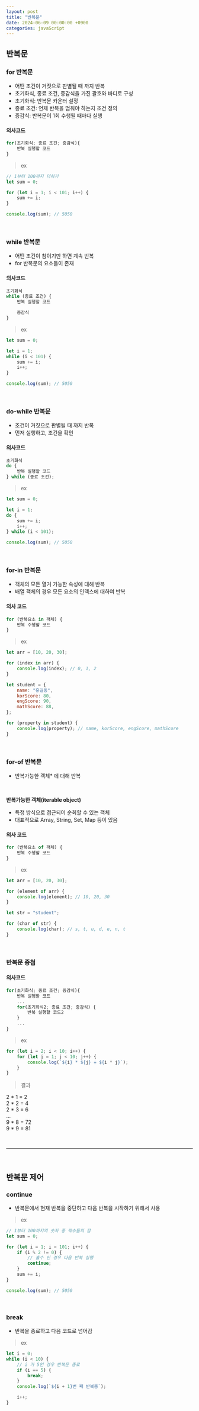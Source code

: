 ```yaml
---
layout: post
title: "반복문"
date: 2024-06-09 00:00:00 +0900
categories: javaScript
---
```


## 반복문

### for 반복문

-   어떤 조건이 거짓으로 판별될 때 까지 반복
-   초기화식, 종료 조건, 증감식을 가진 괄호와 바디로 구성
-   초기화식: 반복문 카운터 설정
-   종료 조건: 언제 반복을 멈춰야 하는지 조건 정의
-   증감식: 반복문이 1회 수행될 때마다 실행

#### 의사코드

```javascript
for(초기화식; 종료 조건; 증감식){
    반복 실행할 코드
}
```

> ex

```javascript
// 1부터 100까지 더하기
let sum = 0;

for (let i = 1; i < 101; i++) {
    sum += i;
}

console.log(sum); // 5050
```

<br>

### while 반복문

-   어떤 조건이 참이기만 하면 계속 반복
-   for 반복문의 요소들이 존재

#### 의사코드

```javascript
초기화식
while (종료 조건) {
    반복 실행할 코드

    증감식
}
```

> ex

```javascript
let sum = 0;

let i = 1;
while (i < 101) {
    sum += i;
    i++;
}

console.log(sum); // 5050
```

<br>

### do-while 반복문

-   조건이 거짓으로 판별될 때 까지 반복
-   먼저 실행하고, 조건을 확인

#### 의사코드

```javascript
초기화식
do {
    반복 실행할 코드
} while (종료 조건);
```

> ex

```javascript
let sum = 0;

let i = 1;
do {
    sum += i;
    i++;
} while (i < 101);

console.log(sum); // 5050
```

<br>

### for-in 반복문

-   객체의 모든 열거 가능한 속성에 대해 반복
-   배열 객체의 경우 모든 요소의 인덱스에 대하여 반복

#### 의사 코드

```javascript
for (반복요소 in 객체) {
    반복 수행할 코드
}
```

> ex

```javascript
let arr = [10, 20, 30];

for (index in arr) {
    console.log(index); // 0, 1, 2
}

let student = {
    name: "홍길동",
    korScore: 80,
    engScore: 90,
    mathScore: 88,
};

for (property in student) {
    console.log(property); // name, korScore, engScore, mathScore
}
```

<br>

### for-of 반복문

-   반복가능한 객체\* 에 대해 반복

<br>

**반복가능한 객체(iterable object)**<br>

-   특정 방식으로 접근되어 순회할 수 있는 객체
-   대표적으로 Array, String, Set, Map 등이 있음

#### 의사 코드

```javascript
for (반복요소 of 객체) {
    반복 수행할 코드
}
```

> ex

```javascript
let arr = [10, 20, 30];

for (element of arr) {
    console.log(element); // 10, 20, 30
}

let str = "student";

for (char of str) {
    console.log(char); // s, t, u, d, e, n, t
}
```

<br>

### 반복문 중첩

#### 의사코드

```javascript
for(초기화식; 종료 조건; 증감식){
    반복 실행할 코드
    ...
    for(초기화식2; 종료 조건; 증감식) {
        반복 실행할 코드2
    }
    ...
}
```

> ex

```javascript
for (let i = 2; i < 10; i++) {
    for (let j = 1; j < 10; j++) {
        console.log(`${i} * ${j} = ${i * j}`);
    }
}
```

> 결과

2 \* 1 = 2<br>
2 \* 2 = 4<br>
2 \* 3 = 6<br>
...<br>
9 \* 8 = 72<br>
9 \* 9 = 81<br>

<br>
<hr>
<br>

## 반복문 제어

### continue

-   반복문에서 현재 반복을 중단하고 다음 반복을 시작하기 위해서 사용

> ex

```javascript
// 1부터 100까지의 숫자 중 짝수들의 합
let sum = 0;

for (let i = 1; i < 101; i++) {
    if (i % 2 != 0) {
        // 홀수 인 경우 다음 반복 실행
        continue;
    }
    sum += i;
}

console.log(sum); // 5050
```

<br>

### break

-   반복을 종료하고 다음 코드로 넘어감

> ex

```javascript
let i = 0;
while (i < 10) {
    // i 가 5인 경우 반복문 종료
    if (i == 5) {
        break;
    }
    console.log(`${i + 1}번 째 반복중`);

    i++;
}
```
